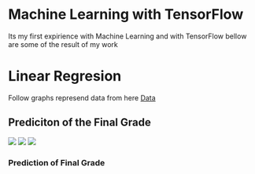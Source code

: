 # Machine Learning with TensorFlow
Its my first expirience with Machine Learning and with TensorFlow bellow are some of the result of my work

<h1>Linear Regresion</h1>
Follow graphs represend data from here <a href="https://techwithtim.net/wp-content/uploads/2019/01/student-mat.csv">Data</a>

<h2>Prediciton of the Final Grade</h2>
<img src="https://drive.google.com/file/d/1FDakv1PH2o0MrVQfpXlvqu6OwCOisael/view?usp=sharing"></img>
<img src="https://drive.google.com/file/d/1orC8ApzAtlcBtnCQns-FHhCWoMFCQU_F/view?usp=sharing"></img>
<img src="https://drive.google.com/file/d/1PfN8c6Y3qOkaYS7NdYalDZtZTueeiXnp/view?usp=sharing"></img>
<!-- https://drive.google.com/file/d/1FDakv1PH2o0MrVQfpXlvqu6OwCOisael/view?usp=sharing data -->
<!-- https://drive.google.com/file/d/1orC8ApzAtlcBtnCQns-FHhCWoMFCQU_F/view?usp=sharing second graph -->
<!-- https://drive.google.com/file/d/1PfN8c6Y3qOkaYS7NdYalDZtZTueeiXnp/view?usp=sharing first graph -->



<h3>Prediction of Final Grade </h3>